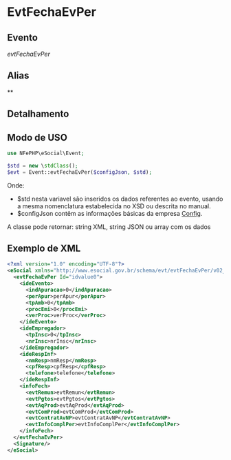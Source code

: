 # EvtFechaEvPer

## Evento
 *evtFechaEvPer*

## Alias
 **


## Detalhamento



## Modo de USO

```php
use NFePHP\eSocial\Event;

$std = new \stdClass();
$evt = Event::evtFechaEvPer($configJson, $std);
```

Onde:
- $std nesta variavel são inseridos os dados referentes ao evento, usando a mesma nomenclatura estabelecida no XSD ou descrita no manual.
- $configJson contêm as informações básicas da empresa [Config](Config.md).

A classe pode retornar: string XML, string JSON ou array com os dados


## Exemplo de XML

```xml
<?xml version="1.0" encoding="UTF-8"?>
<eSocial xmlns="http://www.esocial.gov.br/schema/evt/evtFechaEvPer/v02_02_01" xmlns:xsi="http://www.w3.org/2001/XMLSchema-instance" xsi:schemaLocation="http://www.esocial.gov.br/schema/evt/evtFechaEvPer/v02_02_01 ../schemes/evtFechaEvPer.xsd ">
  <evtFechaEvPer Id="idvalue0">
    <ideEvento>
      <indApuracao>0</indApuracao>
      <perApur>perApur</perApur>
      <tpAmb>0</tpAmb>
      <procEmi>0</procEmi>
      <verProc>verProc</verProc>
    </ideEvento>
    <ideEmpregador>
      <tpInsc>0</tpInsc>
      <nrInsc>nrInsc</nrInsc>
    </ideEmpregador>
    <ideRespInf>
      <nmResp>nmResp</nmResp>
      <cpfResp>cpfResp</cpfResp>
      <telefone>telefone</telefone>
    </ideRespInf>
    <infoFech>
      <evtRemun>evtRemun</evtRemun>
      <evtPgtos>evtPgtos</evtPgtos>
      <evtAqProd>evtAqProd</evtAqProd>
      <evtComProd>evtComProd</evtComProd>
      <evtContratAvNP>evtContratAvNP</evtContratAvNP>
      <evtInfoComplPer>evtInfoComplPer</evtInfoComplPer>
    </infoFech>
  </evtFechaEvPer>
  <Signature/>
</eSocial>

```
